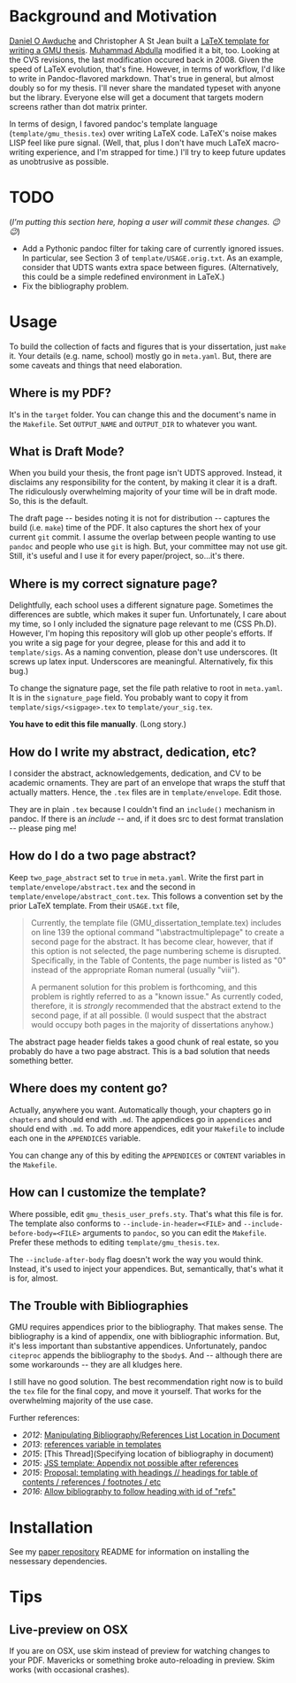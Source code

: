 # Background and Motivation

[Daniel O Awduche](http://www.awduche.com/) and Christopher A St Jean built a [LaTeX template for writing a GMU thesis](http://thesis.gmu.edu/templates.html). [Muhammad Abdulla](http://cs.gmu.edu/~mabdulla/) modified it a bit, too. Looking at the CVS revisions, the last modification occured back in 2008. Given the speed of LaTeX evolution, that's fine. However, in terms of workflow, I'd like to write in Pandoc-flavored markdown. That's true in general, but almost doubly so for my thesis. I'll never share the mandated typeset with anyone but the library. Everyone else will get a document that targets modern screens rather than dot matrix printer.

In terms of design, I favored pandoc's template language (`template/gmu_thesis.tex`) over writing LaTeX code. LaTeX's noise makes LISP feel like pure signal. (Well, that, plus I don't have much LaTeX macro-writing experience, and I'm strapped for time.) I'll try to keep future updates as unobtrusive as possible. 

# TODO

(*I'm putting this section here, hoping a user will commit these changes. :wink: :wink:*)

- Add a Pythonic pandoc filter for taking care of currently ignored issues. In particular, see Section 3 of `template/USAGE.orig.txt`. As an example, consider that UDTS wants extra space between figures. (Alternatively, this could be a simple redefined environment in LaTeX.) 
- Fix the bibliography problem.

# Usage

To build the collection of facts and figures that is your dissertation, just `make` it. Your details (e.g. name, school) mostly go in `meta.yaml`. But, there are some caveats and things that need elaboration.

## Where is my PDF?

It's in the `target` folder. You can change this and the document's name in the `Makefile`. Set `OUTPUT_NAME` and `OUTPUT_DIR` to whatever you want. 

## What is Draft Mode?

When you build your thesis, the front page isn't UDTS approved. Instead, it disclaims any responsibility for the content, by making it clear it is a draft. The ridiculously overwhelming majority of your time will be in draft mode. So, this is the default. 

The draft page -- besides noting it is not for distribution -- captures the build (i.e. `make`) time of the PDF. It also captures the short hex of your current `git` commit. I assume the overlap between people wanting to use `pandoc` and people who use `git` is high. But, your committee may not use git. Still, it's useful and I use it for every paper/project, so...it's there.  

## Where is my correct signature page?

Delightfully, each school uses a different signature page. Sometimes the differences are subtle, which makes it super fun. Unfortunately, I care about my time, so I only included the signature page relevant to me (CSS Ph.D). However, I'm hoping this repository will glob up other people's efforts. If you write a sig page for your degree, please for this and add it to `template/sigs`. As a naming convention, please don't use underscores. (It screws up latex input. Underscores are meaningful. Alternatively, fix this bug.) 

To change the signature page, set the file path relative to root in `meta.yaml`. It is in the `signature_page` field. You probably want to copy it from `template/sigs/<sigpage>.tex` to `template/your_sig.tex`.

**You have to edit this file manually**. (Long story.)

## How do I write my abstract, dedication, etc?

I consider the abstract, acknowledgements, dedication, and CV to be academic ornaments. They are part of an envelope that wraps the stuff that actually matters. Hence, the `.tex` files are in `template/envelope`. Edit those. 

They are in plain `.tex` because I couldn't find an `include()` mechanism in pandoc. If there is an $include$ -- and, if it does src to dest format translation -- please ping me!

## How do I do a two page abstract?

Keep `two_page_abstract` set to `true` in `meta.yaml`. Write the first part in `template/envelope/abstract.tex` and the second in `template/envelope/abstract_cont.tex`. This follows a convention set by the prior LaTeX template. From their `USAGE.txt` file,

> Currently, the template file (GMU_dissertation_template.tex) includes on line 139 the
> optional command "\abstractmultiplepage" to create a second page for the abstract.
> It has become clear, however, that if this option is not selected, the page numbering
> scheme is disrupted.  Specifically, in the Table of Contents, the page number is listed
> as "0" instead of the appropriate Roman numeral (usually "viii").
> 
> A permanent solution for this problem is forthcoming, and this problem is rightly
> referred to as a "known issue."  As currently coded, therefore, it is *strongly*
> recommended that the abstract extend to the second page, if at all possible.
> (I would suspect that the abstract would occupy both pages in the majority of
> dissertations anyhow.)

The abstract page header fields takes a good chunk of real estate, so you probably do have a two page abstract. This is a bad solution that needs something better. 

## Where does my content go?

Actually, anywhere you want. Automatically though, your chapters go in `chapters` and should end with `.md`. The appendices go in `appendices` and should end with `.md`. To add more appendices, edit your `Makefile` to include each one in the `APPENDICES` variable. 

You can change any of this by editing the `APPENDICES` or `CONTENT` variables in the `Makefile`.

## How can I customize the template?

Where possible, edit `gmu_thesis_user_prefs.sty`. That's what this file is for. The template also conforms to `--include-in-header=<FILE>` and `--include-before-body=<FILE>` arguments to `pandoc`, so you can edit the `Makefile`. Prefer these methods to editing `template/gmu_thesis.tex`. 

The `--include-after-body` flag doesn't work the way you would think. Instead, it's used to inject your appendices. But, semantically, that's what it is for, almost. 

## The Trouble with Bibliographies

GMU requires appendices prior to the bibliography. That makes sense. The bibliography is a kind of appendix, one with bibliographic information. But, it's less important than substantive appendices. Unfortunately, pandoc `citeproc` appends the bibliography to the `$body$`. And -- although there are some workarounds -- they are all kludges here. 

I still have no good solution. The best recommendation right now is to build the `tex` file for the final copy, and move it yourself. That works for the overwhelming majority of the use case. 

Further references:

- *2012*: [Manipulating Bibliography/References List Location in Document](https://groups.google.com/forum/#!searchin/pandoc-discuss/location/pandoc-discuss/zza71I0zes4/KkYrkKMvGmIJ)
- *2013*: [references variable in templates](https://github.com/jgm/pandoc/issues/771)
- *2015*: [This Thread](Specifying location of bibliography in document)
- *2015*: [JSS template: Appendix not possible after references](https://github.com/rstudio/rticles/issues/29)
- *2015*: [Proposal: templating with headings // headings for table of contents / references / footnotes / etc](https://groups.google.com/forum/#!topic/pandoc-discuss/HxmpFK-Ydus)
- *2016*: [Allow bibliography to follow heading with id of "refs"](https://github.com/jgm/pandoc-citeproc/issues/210)
# Installation

See my [paper repository](https://github.com/jbn/paper#installation) README for information on installing the nessessary dependencies. 

# Tips

## Live-preview on OSX

If you are on OSX, use skim instead of preview for watching changes to your PDF. Mavericks or something broke auto-reloading in preview. Skim works (with occasional crashes).
